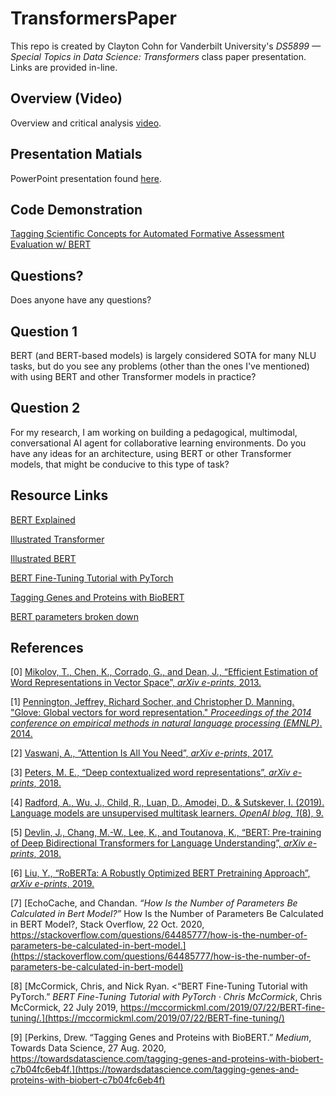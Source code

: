 # TransformersPaper
This repo is created by Clayton Cohn for Vanderbilt University's _DS5899 — Special Topics in Data Science: Transformers_ class paper presentation. Links are provided in-line.

## Overview (Video)

Overview and critical analysis [video](https://youtu.be/mp2d08ZDRL8).

## Presentation Matials

PowerPoint presentation found [here](https://github.com/claytoncohn/TransformersPaper/blob/main/Overview.pptx).

## Code Demonstration

[Tagging Scientific Concepts for Automated Formative Assessment Evaluation w/ BERT](https://github.com/claytoncohn/TransformersPaper/blob/main/StudentEssaysConceptTagging.ipynb)

## Questions?

Does anyone have any questions?

## Question 1

BERT (and BERT-based models) is largely considered SOTA for many NLU tasks, but do you see any problems (other than the ones I've mentioned) with using BERT and other Transformer models in practice? 

## Question 2

For my research, I am working on building a pedagogical, multimodal, conversational AI agent for collaborative learning environments. Do you have any ideas for an architecture, using BERT or other Transformer models, that might be conducive to this type of task?

## Resource Links

[BERT Explained](https://medium.com/@samia.khalid/bert-explained-a-complete-guide-with-theory-and-tutorial-3ac9ebc8fa7c)

[Illustrated Transformer](https://jalammar.github.io/illustrated-transformer/)

[Illustrated BERT](https://jalammar.github.io/illustrated-bert/)

[BERT Fine-Tuning Tutorial with PyTorch](https://mccormickml.com/2019/07/22/BERT-fine-tuning/)

[Tagging Genes and Proteins with BioBERT](https://towardsdatascience.com/tagging-genes-and-proteins-with-biobert-c7b04fc6eb4f)

[BERT parameters broken down](https://stackoverflow.com/questions/64485777/how-is-the-number-of-parameters-be-calculated-in-bert-model)

## References

<a id="1">[0]</a>
[Mikolov, T., Chen, K., Corrado, G., and Dean, J., “Efficient Estimation of Word Representations in Vector Space”, <i>arXiv e-prints</i>, 2013.](https://arxiv.org/abs/1301.3781)

<a id="1">[1]</a>
[Pennington, Jeffrey, Richard Socher, and Christopher D. Manning. "Glove: Global vectors for word representation." <i>Proceedings of the 2014 conference on empirical methods in natural language processing (EMNLP)</i>. 2014.](https://aclanthology.org/D14-1162.pdf)

<a id="1">[2]</a> 
[Vaswani, A., “Attention Is All You Need”, <i>arXiv e-prints</i>, 2017.](https://arxiv.org/abs/1706.03762)

<a id="1">[3]</a>
[Peters, M. E., “Deep contextualized word representations”, <i>arXiv e-prints</i>, 2018.](https://arxiv.org/abs/1802.05365)

<a id="1">[4]</a> 
[Radford, A., Wu, J., Child, R., Luan, D., Amodei, D., & Sutskever, I. (2019). Language models are unsupervised multitask learners. <i>OpenAI blog, 1</i>(8), 9.](https://life-extension.github.io/2020/05/27/GPT%E6%8A%80%E6%9C%AF%E5%88%9D%E6%8E%A2/language-models.pdf)

<a id="1">[5]</a> 
[Devlin, J., Chang, M.-W., Lee, K., and Toutanova, K., “BERT: Pre-training of Deep Bidirectional Transformers for Language Understanding”, <i>arXiv e-prints</i>, 2018.](https://arxiv.org/abs/1810.04805)

<a id="1">[6]</a> 
[Liu, Y., “RoBERTa: A Robustly Optimized BERT Pretraining Approach”, <i>arXiv e-prints</i>, 2019.](https://arxiv.org/abs/1907.11692)

<a id="1">[7]</a> 
[EchoCache, and Chandan. <i>“How Is the Number of Parameters Be Calculated in Bert Model?”</i> How Is the Number of Parameters Be Calculated in BERT Model?, Stack Overflow, 22 Oct. 2020, https://stackoverflow.com/questions/64485777/how-is-the-number-of-parameters-be-calculated-in-bert-model.](https://stackoverflow.com/questions/64485777/how-is-the-number-of-parameters-be-calculated-in-bert-model)

<a id="1">[8]</a> 
[McCormick, Chris, and Nick Ryan. <“BERT Fine-Tuning Tutorial with PyTorch.” <i>BERT Fine-Tuning Tutorial with PyTorch · Chris McCormick</i>, Chris McCormick, 22 July 2019, https://mccormickml.com/2019/07/22/BERT-fine-tuning/.](https://mccormickml.com/2019/07/22/BERT-fine-tuning/)

<a id="1">[9]</a> 
[Perkins, Drew. “Tagging Genes and Proteins with BioBERT.” <i>Medium</i>, Towards Data Science, 27 Aug. 2020, https://towardsdatascience.com/tagging-genes-and-proteins-with-biobert-c7b04fc6eb4f.](https://towardsdatascience.com/tagging-genes-and-proteins-with-biobert-c7b04fc6eb4f)
